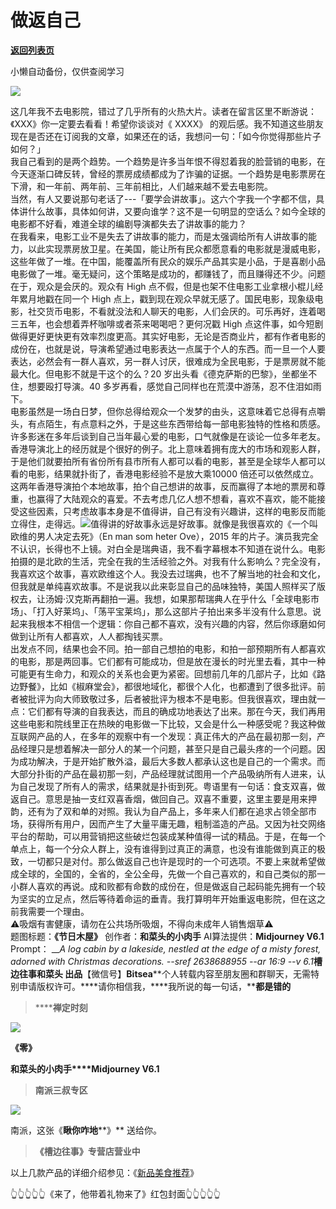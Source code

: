 # 做返自己

[**返回列表页**](/gzh/槽边往事)

小懒自动备份，仅供查阅学习

![](https://mmbiz.qpic.cn/mmbiz_jpg/Ia6gU9JNtkpgia4IWlBlMsPFoGUK52ibcXYOazjy2NVEW1Y3e5AjiajQ1Cqb4bvS99YCR2QAHByNUo23w7EVnucWQ/640?wx_fmt=jpeg&from;=appmsg)

这几年我不去电影院，错过了几乎所有的火热大片。读者在留言区里不断游说：《XXX》你一定要去看看！希望你谈谈对《 XXXX》
的观后感。我不知道这些朋友现在是否还在订阅我的文章，如果还在的话，我想问一句：「如今你觉得那些片子如何？」  
我自己看到的是两个趋势。一个趋势是许多当年恨不得怼着我的脸营销的电影，在今天逐渐口碑反转，曾经的票房成绩都成为了诈骗的证据。一个趋势是电影票房在下滑，和一年前、两年前、三年前相比，人们越来越不爱去电影院。  
当然，有人又要说那句老话了---「要学会讲故事」。这六个字我一个字都不信，具体讲什么故事，具体如何讲，又要向谁学？这不是一句明显的空话么？如今全球的电影都不好看，难道全球的编剧导演都失去了讲故事的能力？  
在我看来，电影工业不是失去了讲故事的能力，而是太强调给所有人讲故事的能力，以此实现票房放卫星。在美国，能让所有民众都愿意看的电影就是漫威电影，这些年做了一堆。在中国，能覆盖所有民众的娱乐产品其实是小品，于是喜剧小品电影做了一堆。毫无疑问，这个策略是成功的，都赚钱了，而且赚得还不少。问题在于，观众是会厌的。观众有
High 点不假，但是也架不住电影工业拿根小棍儿经年累月地戳在同一个 High
点上，戳到现在观众早就无感了。国民电影，现象级电影，社交货币电影，不看就没法和人聊天的电影，人们会厌的。可乐再好，连着喝三五年，也会想着弄杯咖啡或者茶来喝喝吧？更何况戳
High
点这件事，如今短剧做得更好更快更有效率烈度更高。其实好电影，无论是否商业片，都有作者电影的成份在，也就是说，导演希望通过电影表达一点属于个人的东西。而一旦一个人要表达，必然会有一群人喜欢，另一群人讨厌，很难成为全民电影，于是票房就不能最大化。但电影不就是干这个的么？20
岁出头看《德克萨斯的巴黎》，坐都坐不住，想要殴打导演。40 多岁再看，感觉自己同样也在荒漠中游荡，忍不住泪如雨下。  
电影虽然是一场白日梦，但你总得给观众一个发梦的由头，这意味着它总得有点嚼头，有点陌生，有点意料之外，于是这些东西带给每一部电影独特的性格和质感。许多影迷在多年后谈到自己当年最心爱的电影，口气就像是在谈论一位多年老友。  
香港导演北上的经历就是个很好的例子。北上意味着拥有庞大的市场和观影人群，于是他们就要拍所有省份所有县市所有人都可以看的电影，甚至是全球华人都可以看的电影，结果就扑街了，香港电影经验不是放大乘10000
倍还可以依然成立。  
这两年香港导演拍个本地故事，拍个自己想讲的故事，反而赢得了本地的票房和尊重，也赢得了大陆观众的喜爱。不去考虑几亿人想不想看，喜欢不喜欢，能不能接受这些因素，只考虑故事本身是不值得讲，自己有没有兴趣讲，这样的电影反而能立得住，走得远。![](https://mmbiz.qpic.cn/mmbiz_jpg/Ia6gU9JNtkpgia4IWlBlMsPFoGUK52ibcX7PsibHezXPVnBZIbtMhuV7JZZVAlK9OLd7pGsxYj96kg01Ge82Sgouw/640?wx_fmt=jpeg&from;=appmsg)值得讲的好故事永远是好故事。就像是我很喜欢的《一个叫欧维的男人决定去死》（En
man som heter Ove），2015
年的片子。演员我完全不认识，长得也不上镜。对白全是瑞典语，我不看字幕根本不知道在说什么。电影拍摄的是北欧的生活，完全在我的生活经验之外。对我有什么影响么？完全没有，我喜欢这个故事，喜欢欧维这个人。我没去过瑞典，也不了解当地的社会和文化，但我就是单纯喜欢故事。不是说我以此来彰显自己的品味独特，美国人照样买了版权去，让汤姆·汉克斯再翻拍一遍。我想，如果那帮瑞典人在乎什么「全球电影市场」、「打入好莱坞」、「荡平宝莱坞」，那么这部片子拍出来多半没有什么意思。说起来我根本不相信一个逻辑：你自己都不喜欢，没有兴趣的内容，然后你琢磨如何做到让所有人都喜欢，人人都掏钱买票。  
出发点不同，结果也会不同。拍一部自己想拍的电影，和拍一部预期所有人都喜欢的电影，那是两回事。它们都有可能成功，但是放在漫长的时光里去看，其中一种可能更有生命力，和观众的关系也会更为紧密。回想前几年的几部片子，比如《路边野餐》，比如《椒麻堂会》，都很地域化，都很个人化，也都遭到了很多批评。前者被批评为向大师致敬过多，后者被批评为根本不是电影。但我很喜欢，理由就一点：它们都有导演的自我表达，而且的确成功地表达了出来。那在今天，我们再用这些电影和院线里正在热映的电影做一下比较，又会是什么一种感受呢？我这种做互联网产品的人，在多年的观察中有一个发现：真正伟大的产品在最初那一刻，产品经理只是想着解决一部分人的某一个问题，甚至只是自己最头疼的一个问题。因为成功解决，于是开始扩散外溢，最后大多数人都承认这也是自己的一个需求。而大部分扑街的产品在最初那一刻，产品经理就试图用一个产品吸纳所有人进来，认为自己发现了所有人的需求，结果就是扑街到死。粤语里有一句话：食支双喜，做返自己。意思是抽一支红双喜香烟，做回自己。双喜不重要，这里主要是用来押韵，还有为了双和单的对照。我认为自产品上，多年来人们都在追求占领全部市场，获得所有用户，因而产生了大量平庸无趣，粗制滥造的产品。又因为社交网络平台的帮助，可以用营销把这些破烂包装成某种值得一试的精品。于是，在每一个单点上，每一个分众人群上，没有谁得到过真正的满意，也没有谁能做到真正的极致，一切都只是对付。那么做返自己也许是现时的一个可选项。不要上来就希望做成全球的，全国的，全省的，全公全母，先做一个自己喜欢的，和自己类似的那一小群人喜欢的再说。成和败都有命数的成份在，但是做返自己起码能先拥有一个较为坚实的立足点，然后等待着命运的垂青。我打算明年开始重返电影院，但在这之前我需要一个理由。  
⚠️吸烟有害健康，请勿在公共场所吸烟，不得向未成年人销售烟草⚠️  
题图标题：**《节日木屋》** 创作者：**和菜头的小肉手** AI算法提供：**Midjourney V6.1** Prompt： ____A log
cabin by a lakeside, nestled at the edge of a misty forest, adorned with
Christmas decorations. --sref 2638688955 --ar 16:9_ \--v 6.1_**槽边往事****和菜头
出品******【微信号】****Bitsea******个人转载内容至朋友圈和群聊天，无需特别申请版权许可。****请你相信我，****我所说的每一句话，****都是错的**

> ******禅定时刻**

![](https://mmbiz.qpic.cn/mmbiz_jpg/Ia6gU9JNtkpgia4IWlBlMsPFoGUK52ibcXT6PryQk4gSeh6YaYP6FNpGswIv8S66Ix67KkicGnd6n3ba3pf7vToRQ/640?wx_fmt=jpeg&from;=appmsg)

**《零》**

**和菜头的小肉手****Midjourney V6.1**

> **南派三叔专区**

![](https://mmbiz.qpic.cn/mmbiz_jpg/Ia6gU9JNtkpgia4IWlBlMsPFoGUK52ibcXibWtibqTtJPlCyfGibQJL3sh7ab5iaDzZ4Gmx4YV4GcCKDiakL7nS6L5bsA/640?wx_fmt=jpeg&from;=appmsg)

南派，这张《**瞅你咋地****》** 送给你。

> **《槽边往事》专营店营业中**

以上几款产品的详细介绍参见：《[新品美食推荐](https://mp.weixin.qq.com/s?__biz=MjM5MjAzODU2MA==&mid=2652801681&idx=1&sn=14620ec952928e23d02fc38dcf3acdeb&scene=21#wechat_redirect)》

👆👆👆👆👆《来了，他带着礼物来了》红包封面👆👆👆👆👆  

